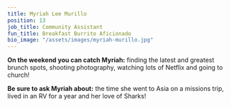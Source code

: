 ```yaml
---
title: Myriah Lee Murillo
position: 13
job_title: Community Assistant
fun_title: Breakfast Burrito Aficionado
bio_image: "/assets/images/myriah-murillo.jpg"
---
```


**On the weekend you can catch Myriah:** finding the latest and greatest brunch spots, shooting photography, watching lots of Netflix and going to church!

**Be sure to ask Myriah about:** the time she went to Asia on a missions trip, lived in an RV for a year and her love of Sharks!
